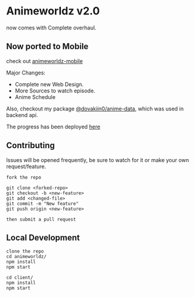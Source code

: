 # Animeworldz v2.0
now comes with Complete overhaul.

## Now ported to Mobile
check out [animeworldz-mobile](https://github.com/Dovakiin0/animeworldz-mobile)

Major Changes:
 - Complete new Web Design.
 - More Sources to watch episode.
 - Anime Schedule

Also, checkout my package [@dovakiin0/anime-data](https://github.com/Dovakiin0/anime-data), which was used in backend api. 

The progress has been deployed [here](https://animeworldz.herokuapp.com)

## Contributing
Issues will be opened frequently, be sure to watch for it or make your own request/feature.  
```
fork the repo

git clone <forked-repo>
git checkout -b <new-feature>
git add <changed-file>
git commit -m "New feature"
git push origin <new-feature>

then submit a pull request
```

## Local Development
```
clone the repo
cd animeworldz/
npm install
npm start

cd client/
npm install
npm start
```
